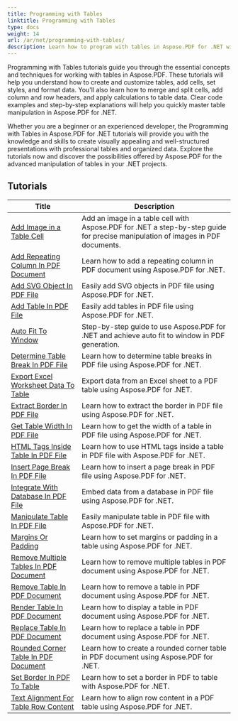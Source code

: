 ```yaml
---
title: Programming with Tables
linktitle: Programming with Tables
type: docs
weight: 14
url: /ar/net/programming-with-tables/
description: Learn how to program with tables in Aspose.PDF for .NET with step-by-step tutorials.
---
```

Programming with Tables tutorials guide you through the essential concepts and techniques for working with tables in Aspose.PDF. These tutorials will help you understand how to create and customize tables, add cells, set styles, and format data. You'll also learn how to merge and split cells, add column and row headers, and apply calculations to table data. Clear code examples and step-by-step explanations will help you quickly master table manipulation in Aspose.PDF for .NET.

Whether you are a beginner or an experienced developer, the Programming with Tables in Aspose.PDF for .NET tutorials will provide you with the knowledge and skills to create visually appealing and well-structured presentations with professional tables and organized data. Explore the tutorials now and discover the possibilities offered by Aspose.PDF for the advanced manipulation of tables in your .NET projects.

## Tutorials
| Title | Description |
| --- | --- | 
| [Add Image in a Table Cell](./add-image-in-a-table-cell/) | Add an image in a table cell with Aspose.PDF for .NET a step-by-step guide for precise manipulation of images in PDF documents. |  
| [Add Repeating Column In PDF Document](./add-repeating-column/) | Learn how to add a repeating column in PDF document using Aspose.PDF for .NET. |  
| [Add SVG Object In PDF File](./add-svg-object/) | Easily add SVG objects in PDF file using Aspose.PDF for .NET. |  
| [Add Table In PDF File](./add-table/) | Easily add tables in PDF file using Aspose.PDF for .NET. |  
| [Auto Fit To Window](./auto-fit-to-window/) | Step-by-step guide to use Aspose.PDF for .NET and achieve auto fit to window in PDF generation. |  
| [Determine Table Break In PDF File](./determine-table-break/) | Learn how to determine table breaks in PDF file using Aspose.PDF for .NET. |  
| [Export Excel Worksheet Data To Table](./export-excel-worksheet-data-to-table/) | Export data from an Excel sheet to a PDF table using Aspose.PDF for .NET. |  
| [Extract Border In PDF File](./extract-border/) | Learn how to extract the border in PDF file using Aspose.PDF for .NET. |  
| [Get Table Width In PDF File](./get-table-width/) | Learn how to get the width of a table in PDF file using Aspose.PDF for .NET. |  
| [HTML Tags Inside Table In PDF File](./html-tags-inside-table/) | Learn how to use HTML tags inside a table in PDF file with Aspose.PDF for .NET. |  
| [Insert Page Break In PDF File](./insert-page-break/) | Learn how to insert a page break in PDF file using Aspose.PDF for .NET. |  
| [Integrate With Database In PDF File](./integrate-with-database/) | Embed data from a database in PDF file using Aspose.PDF for .NET. |  
| [Manipulate Table In PDF File](./manipulate-table/) | Easily manipulate table in PDF file with Aspose.PDF for .NET. |  
| [Margins Or Padding](./margins-or-padding/) | Learn how to set margins or padding in a table using Aspose.PDF for .NET. |  
| [Remove Multiple Tables In PDF Document](./remove-multiple-tables/) | Learn how to remove multiple tables in PDF document using Aspose.PDF for .NET. |  
| [Remove Table In PDF Document](./remove-table/) | Learn how to remove a table in PDF document using Aspose.PDF for .NET. |  
| [Render Table In PDF Document](./render-table/) | Learn how to display a table in PDF document using Aspose.PDF for .NET. |  
| [Replace Table In PDF Document](./replace-table/) | Learn how to replace a table in PDF document using Aspose.PDF for .NET. |  
| [Rounded Corner Table In PDF Document](./rounded-corner-table/) | Learn how to create a rounded corner table in PDF document using Aspose.PDF for .NET. |  
| [Set Border In PDF To Table](./set-border/) | Learn how to set a border in PDF to table with Aspose.PDF for .NET. |  
| [Text Alignment For Table Row Content](./text-alignment-for-table-row-content/) | Learn how to align row content in a PDF table using Aspose.PDF for .NET. |  